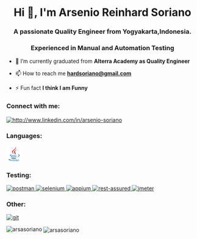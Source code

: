 <h1 align="center">Hi 👋, I'm Arsenio Reinhard Soriano</h1>
<h3 align="center">A passionate Quality Engineer from Yogyakarta,Indonesia.</h3>
<h3 align="center">Experienced in Manual and Automation Testing</h3>

- 🔭 I’m currently graduated from **Alterra Academy as Quality Engineer**

- 📫 How to reach me **hardsoriano@gmail.com**

- ⚡ Fun fact **I think I am Funny**

<h3 align="left">Connect with me:</h3>
<p align="left">
<a href="https://linkedin.com/in/http://www.linkedin.com/in/arsenio-soriano" target="blank"><img align="center" src="https://www.logo.wine/a/logo/LinkedIn/LinkedIn-Logo.wine.svg" alt="http://www.linkedin.com/in/arsenio-soriano" height="40" width="80" /></a>
</p>

<h3 align="left">Languages:</h3>
<p align="left"> <a href="https://www.java.com" target="_blank" rel="noreferrer"> <img src="https://raw.githubusercontent.com/devicons/devicon/master/icons/java/java-original.svg" alt="java" width="40" height="40"/> </a> </p>

<h3 align="left">Testing:</h3>
<p align="left"> <a href="https://postman.com" target="_blank" rel="noreferrer"> <img src="https://www.vectorlogo.zone/logos/getpostman/getpostman-icon.svg" alt="postman" width="40" height="40"/> </a> <a href="https://www.selenium.dev" target="_blank" rel="noreferrer"> <img src="https://raw.githubusercontent.com/detain/svg-logos/780f25886640cef088af994181646db2f6b1a3f8/svg/selenium-logo.svg" alt="selenium" width="40" height="40"/> </a> 
<a href="https://appium.io/" target="_blank" rel="noreferrer"> <img src="https://github.com/detain/svg-logos/blob/master/svg/appium.svg" alt="appium" width="40" height="40"/> </a> <a href="https://rest-assured.io/" target="_blank" rel="noreferrer"> <img src="https://github.com/rest-assured/rest-assured.github.io/blob/master/img/logo-transparent.png" alt="rest-assured" width="40" height="40"/> </a> <a href="https://jmeter.apache.org/" target="_blank" rel="noreferrer"> <img src="http://home.apache.org/~fschumacher/jmeter3.svg" alt="jmeter" width="80" height="40"/> </a></p>

<h3 align="left">Other:</h3>
<p align="left"> <a href="https://git-scm.com/" target="_blank" rel="noreferrer"> <img src="https://www.vectorlogo.zone/logos/git-scm/git-scm-icon.svg" alt="git" width="40" height="40"/> </a> </p>

<p><img align="left" src="https://github-readme-stats.vercel.app/api/top-langs?username=arsasoriano&show_icons=true&locale=en&layout=compact" alt="arsasoriano" /></p>

<p>&nbsp;<img align="center" src="https://github-readme-stats.vercel.app/api?username=arsasoriano&show_icons=true&locale=en" alt="arsasoriano" /></p>

